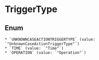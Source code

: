 # TriggerType

## Enum

    * `UNKNOWNCASEACTIONTRIGGERTYPE` (value: `"UnknownCaseActionTriggerType"`)
    * `TIME` (value: `"Time"`)
    * `OPERATION` (value: `"Operation"`)
